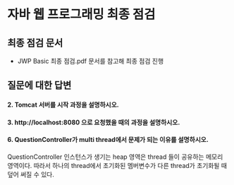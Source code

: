 # 자바 웹 프로그래밍 최종 점검
## 최종 점검 문서 
* JWP Basic 최종 점검.pdf 문서를 참고해 최종 점검 진행

## 질문에 대한 답변
#### 2. Tomcat 서버를 시작 과정을 설명하시오.


#### 3. http://localhost:8080 으로 요청했을 때의 과정을 설명하시오.


#### 6. QuestionController가 multi thread에서 문제가 되는 이유를 설명하시오.
QuestionController 인스턴스가 생기는 heap 영역은 thread 들이 공유하는 메모리 영역이다. 따라서 하나의 thread에서 
초기화된 멤버변수가 다른 thread가 초기화될 때 덮어 써질 수 있다.
